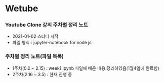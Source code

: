 # Wetube

### Youtube Clone 강의 주차별 정리 노트
- 2021-01-02 스터디 시작
- 파일 형식 : jupyter-notebook for node js

### 주차별 정리 노트(파일 목록)
- 1주차(0.0 ~ 2.15) : week1.ipynb 파일에 배운 내용 정리하였음(1월4일에 완료함)
- 2주차(2.16 ~ 3.5) : 현재 진행 중

